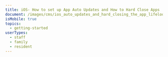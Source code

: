 ```yaml
---
title: iOS- How to set up App Auto Updates and How to Hard Close Apps
document: /images/cms/ios_auto_updates_and_hard_closing_the_app_lifeloop_trainings.pdf
isMobile: true
topics:
  - getting-started
userTypes:
  - staff
  - family
  - resident
---
```

